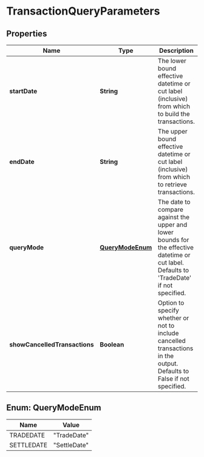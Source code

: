 

# TransactionQueryParameters

## Properties

Name | Type | Description | Notes
------------ | ------------- | ------------- | -------------
**startDate** | **String** | The lower bound effective datetime or cut label (inclusive) from which to build the transactions. | 
**endDate** | **String** | The upper bound effective datetime or cut label (inclusive) from which to retrieve transactions. | 
**queryMode** | [**QueryModeEnum**](#QueryModeEnum) | The date to compare against the upper and lower bounds for the effective datetime or cut label. Defaults to &#39;TradeDate&#39; if not specified. |  [optional]
**showCancelledTransactions** | **Boolean** | Option to specify whether or not to include cancelled transactions in the output. Defaults to False if not specified. |  [optional]



## Enum: QueryModeEnum

Name | Value
---- | -----
TRADEDATE | &quot;TradeDate&quot;
SETTLEDATE | &quot;SettleDate&quot;



